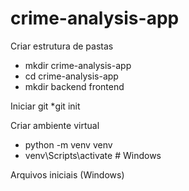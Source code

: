 # crime-analysis-app

Criar estrutura de pastas
* mkdir crime-analysis-app
* cd crime-analysis-app
* mkdir backend frontend

Iniciar git
*git init

Criar ambiente virtual
* python -m venv venv
* venv\Scripts\activate # Windows

Arquivos iniciais (Windows)